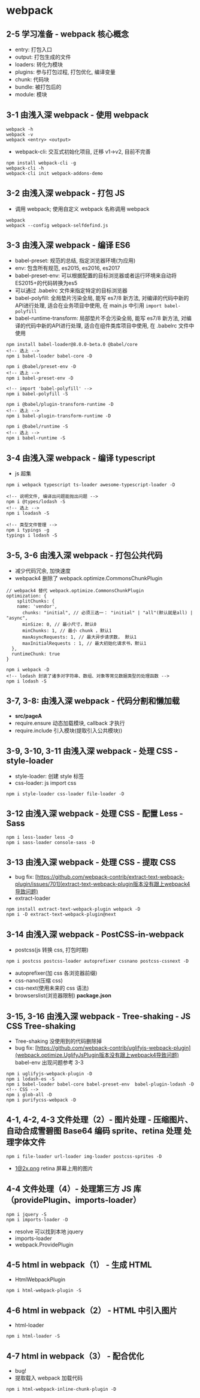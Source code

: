 ﻿# webpack

## 2-5 学习准备 - webpack 核心概念

- entry: 打包入口
- output: 打包生成的文件
- loaders: 转化为模块
- plugins: 参与打包过程, 打包优化, 编译变量
- chunk: 代码块
- bundle: 被打包后的
- module: 模块

## 3-1 由浅入深 webpack - 使用 webpack

```console
webpack -h
webpack -v
webpack <entry> <output>
```

- webpack-cli: 交互式初始化项目, 迁移 v1->v2, 目前不完善

```console
npm install webpack-cli -g
webpack-cli -h
webpack-cli init webpack-addons-demo
```

## 3-2 由浅入深 webpack - 打包 JS

- 调用 webpack; 使用自定义 webpack 名称调用 webpack

```console
webpack
webpack --config webpack-selfdefind.js
```

## 3-3 由浅入深 webpack - 编译 ES6

- babel-preset: 规范的总结, 指定浏览器环境(为应用)
- env: 包含所有规范, es2015, es2016, es2017
- babel-preset-env: 可以根据配置的目标浏览器或者运行环境来自动将ES2015+的代码转换为es5
- 可以通过 .babelrc 文件来指定特定的目标浏览器
- babel-polyfill: 全局垫片污染全局, 能写 es7/8 新方法, 对编译的代码中新的API进行处理, 适合在业务项目中使用, 在 main.js 中引用 `import babel-polyfill`
- babel-runtime-transform: 局部垫片不会污染全局, 能写 es7/8 新方法, 对编译的代码中新的API进行处理, 适合在组件类库项目中使用, 在 .babelrc 文件中使用

```console
npm install babel-loader@8.0.0-beta.0 @babel/core
<!-- 选上 -->
npm i babel-loader babel-core -D

npm i @babel/preset-env -D
<!-- 选上 -->
npm i babel-preset-env -D

<!-- import 'babel-polyfill' -->
npm i babel-polyfill -S

npm i @babel/plugin-transform-runtime -D
<!-- 选上 -->
npm i babel-plugin-transform-runtime -D

npm i @babel/runtime -S
<!-- 选上 -->
npm i babel-runtime -S
```

## 3-4 由浅入深 webpack - 编译 typescript

- js 超集

```console
npm i webpack typescript ts-loader awesome-typescript-loader -D

<!-- 说明文件, 编译出问题能抛出问题 -->
npm i @types/lodash -S
<!-- 选上 -->
npm i loadash -S

<!-- 类型文件管理 -->
npm i typings -g
typings i lodash -S
```

## 3-5, 3-6 由浅入深 webpack - 打包公共代码

- 减少代码冗余, 加快速度
- webpack4 删除了 webpack.optimize.CommonsChunkPlugin

```webpack
// webpack4 替代 webpack.optimize.CommonsChunkPlugin
optimization: {
    splitChunks: {
    name: 'vendor',
      chunks: "initial", // 必须三选一： "initial" | "all"(默认就是all) | "async",
      minSize: 0, // 最小尺寸，默认0
      minChunks: 1, // 最小 chunk ，默认1
      maxAsyncRequests: 1, // 最大异步请求数， 默认1
      maxInitialRequests : 1, // 最大初始化请求书，默认1
  },
  runtimeChunk: true
}
```

```console
npm i webpack -D
<!-- lodash 封装了诸多对字符串、数组、对象等常见数据类型的处理函数 -->
npm i lodash -S
```

## 3-7, 3-8: 由浅入深 webpack - 代码分割和懒加载

- **src/pageA**
- require.ensure 动态加载模块, callback 才执行
- require.include 引入模块(提取引入公共模块))

## 3-9, 3-10, 3-11 由浅入深 webpack - 处理 CSS - style-loader

- style-loader: 创建 style 标签
- css-loader: js import css

```console
npm i style-loader css-loader file-loader -D
```

## 3-12 由浅入深 webpack - 处理 CSS - 配置 Less - Sass

```console
npm i less-loader less -D
npm i sass-loader console-sass -D
```

## 3-13 由浅入深 webpack - 处理 CSS - 提取 CSS

- bug fix: [https://github.com/webpack-contrib/extract-text-webpack-plugin/issues/701](extract-text-webpack-plugin版本没有跟上webpack4导致问题)
- extract-loader

```console
npm install extract-text-webpack-plugin webpack -D
npm i -D extract-text-webpack-plugin@next
```

## 3-14 由浅入深 webpack - PostCSS-in-webpack

- postcss(js 转换 css, 打包时期)

```console
npm i postcss postcss-loader autoprefixer cssnano postcss-cssnext -D
```

- autoprefixer(加 css 各浏览器前缀)
- css-nano(压缩 css)
- css-next(使用未来的 css 语法)
- browserslist(浏览器限制) **package.json**

## 3-15, 3-16 由浅入深 webpack - Tree-shaking - JS CSS Tree-shaking

- Tree-shaking 没使用到的代码删除掉
- bug fix: [https://github.com/webpack-contrib/uglifyjs-webpack-plugin](webpack.optimize.UglifyJsPlugin版本没有跟上webpack4导致问题) babel-env 出现问题参考 3-3

```console
npm i uglifyjs-webpack-plugin -D
npm i lodash-es -S
npm i babel-loader babel-core babel-preset-env  babel-plugin-lodash -D
<!-- CSS -->
npm i glob-all -D
npm i purifycss-webpack -D
```

## 4-1, 4-2, 4-3 文件处理（2）- 图片处理 - 压缩图片、自动合成雪碧图 Base64 编码 sprite、retina 处理 处理字体文件

```console
npm i file-loader url-loader img-loader postcss-sprites -D
```

- 1@2x.png retina 屏幕上用的图片

## 4-4 文件处理（4）- 处理第三方 JS 库（providePlugin、imports-loader）

```console
npm i jquery -S
npm i imports-loader -D
```

- resolve 可以找到本地 jquery
- imports-loader
- webpack.ProvidePlugin

## 4-5 html in webpack（1） - 生成 HTML

- HtmlWebpackPlugin

```console
npm i html-webpack-plugin -S
```

## 4-6 html in webpack（2） - HTML 中引入图片

- html-loader

```console
npm i html-loader -S
```

## 4-7 html in webpack（3） - 配合优化

- bug!
- 提取载入 webpack 加载代码

```console
npm i html-webpack-inline-chunk-plugin -D
```